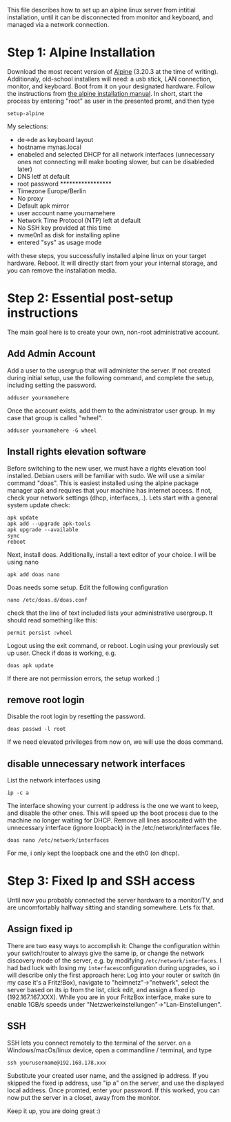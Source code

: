 This file describes how to set up an alpine linux server from intitial installation, until it can be disconnected from monitor and keyboard, and managed via a network connection.

# Step 1: Alpine Installation
Download the most recent version of [Alpine](https://www.alpinelinux.org/downloads/ "Alpine Linux Download") (3.20.3 at the time of writing). Additionaly, old-school installers will need: a usb stick, LAN connection, monitor, and keyboard. Boot from it on your designated hardware. Follow the instructions from [the alpine installation manual](https://wiki.alpinelinux.org/wiki/Installation). In short, start the process by entering "root" as user in the presented promt, and then type
```
setup-alpine
```
My selections:
- de->de as keyboard layout
- hostname mynas.local
- enabeled and selected DHCP for all network interfaces (unnecessary ones not connecting will make booting slower, but can be disableded later)
- DNS letf at default
- root password *****************
- Timezone Europe/Berlin
- No proxy
- Default apk mirror
- user account name yournamehere
- Network Time Protocol (NTP) left at default
- No SSH key provided at this time
- nvme0n1 as disk for installing apline
- entered "sys" as usage mode
  
with these steps, you successfully installed alpine linux on your target hardware. Reboot. It will directly start from your your internal storage, and you can remove the installation media.

# Step 2: Essential post-setup instructions
The main goal here is to create your own, non-root administrative account.
## Add Admin Account
Add a user to the usergrup that will administer the server. If not created during initial setup, use the following command, and complete the setup, including setting the password.
```
adduser yournamehere
```
Once the account exists, add them to the administrator user group. In my case that group is called "wheel".
```
adduser yournamehere -G wheel
```
## Install rights elevation software
Before switching to the new user, we must have a rights elevation tool installed. Debian users will be familiar with sudo. We will use a similar command "doas". This is easiest installed using the alpine package manager apk and requires that your machine has internet access. If not, check your network settings (dhcp, interfaces,..). Lets start with a general system update check:
```
apk update
apk add --upgrade apk-tools
apk upgrade --available
sync
reboot
```
Next, install doas. Additionally, install a text editor of your choice. I will be using nano
```
apk add doas nano
```
Doas needs some setup. Edit the following configuration 
```
nano /etc/doas.d/doas.conf
```
check that the line of text included lists your administrative usergroup. It should read something like this:
```
permit persist :wheel
```
Logout using the exit command, or reboot. Login using your previously set up user. Check if doas is working, e.g.
```
doas apk update
```
If there are not permission errors, the setup worked :)

## remove root login
Disable the root login by resetting the password.
```
doas passwd -l root
```
If we need elevated privileges from now on, we will use the doas command.

## disable unnecessary network interfaces
List the network interfaces using
```
ip -c a
```
The interface showing your current ip address is the one we want to keep, and disable the other ones. This will speed up the boot process due to the machine no longer waiting for DHCP. Remove all lines assocaited with the unnecessary interface (ignore loopback) in the /etc/network/interfaces file.
```
doas nano /etc/network/interfaces
```
For me, i only kept the loopback one and the eth0 (on dhcp).

# Step 3: Fixed Ip and SSH access
Until now you probably connected the server hardware to a monitor/TV, and are uncomfortably halfway sitting and standing somewhere. Lets fix that.
## Assign fixed ip
There are two easy ways to accomplish it: Change the configuration within your switch/router to always give the same ip, or change the network discovery mode of the server, e.g. by modifying `/etc/network/interfaces`. I had bad luck with losing my `ìnterfaces`configuration during upgrades, so i will describe only the first approach here:
Log into your router or switch (in my case it's a Fritz!Box), navigate to "heimnetz"->"netwerk", select the server based on its ip from the list, click edit, and assign a fixed ip (192.167.167.XXX). While you are in your FritzBox interface, make sure to enable 1GB/s speeds under "Netzwerkeinstellungen"->"Lan-Einstellungen".
## SSH
SSH lets you connect remotely to the terminal of the server. on a Windows/macOs/linux device, open a commandline / terminal, and type
```
ssh yourusername@192.168.178.xxx
```
Substitute your created user name, and the assigned ip address. If you skipped the fixed ip address, use "ip a" on the server, and use the displayed local address. Once promted, enter your password. If this worked, you can now put the server in a closet, away from the monitor.

Keep it up, you are doing great :)
